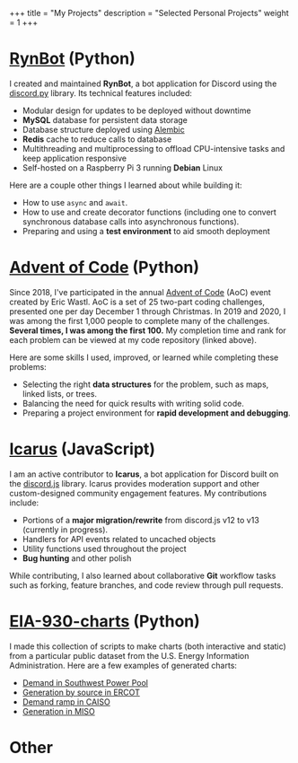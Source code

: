 +++
title = "My Projects"
description = "Selected Personal Projects"
weight = 1
+++

# [RynBot](https://github.com/LaughLax/RynBot) (Python)

I created and maintained **RynBot**, a bot application for Discord using the [discord.py](https://github.com/Rapptz/discord.py) library. Its technical features included:

- Modular design for updates to be deployed without downtime
- **MySQL** database for persistent data storage
- Database structure deployed using [Alembic](https://pypi.org/project/alembic/)
- **Redis** cache to reduce calls to database
- Multithreading and multiprocessing to offload CPU-intensive tasks and keep application responsive
- Self-hosted on a Raspberry Pi 3 running **Debian** Linux

Here are a couple other things I learned about while building it:

- How to use `async` and `await`.
- How to use and create decorator functions (including one to convert synchronous database calls into asynchronous functions).
- Preparing and using a **test environment** to aid smooth deployment

# [Advent of Code](https://github.com/LaughLax/Advent-of-Code) (Python)

Since 2018, I've participated in the annual [Advent of Code](https://adventofcode.com/) (AoC) event created by Eric Wastl. AoC is a set of 25 two-part coding challenges, presented one per day December 1 through Christmas. In 2019 and 2020, I was among the first 1,000 people to complete many of the challenges. **Several times, I was among the first 100.** My completion time and rank for each problem can be viewed at my code repository (linked above).

Here are some skills I used, improved, or learned while completing these problems:

- Selecting the right **data structures** for the problem, such as maps, linked lists, or trees.
- Balancing the need for quick results with writing solid code.
- Preparing a project environment for **rapid development and debugging**.

# [Icarus](https://github.com/gaiwecoor/icarus4) (JavaScript)

I am an active contributor to **Icarus**, a bot application for Discord built on the [discord.js](https://discord.js.org/) library. Icarus provides moderation support and other custom-designed community engagement features. My contributions include:

- Portions of a **major migration/rewrite** from discord.js v12 to v13 (currently in progress).
- Handlers for API events related to uncached objects
- Utility functions used throughout the project
- **Bug hunting** and other polish

While contributing, I also learned about collaborative **Git** workflow tasks such as forking, feature branches, and code review through pull requests.

# [EIA-930-charts](https://github.com/LaughLax/EIA-930-charts) (Python)

I made this collection of scripts to make charts (both interactive and static) from a particular public dataset from the U.S. Energy Information Administration. Here are a few examples of generated charts:

- [Demand in Southwest Power Pool](/SWPP_EIA_930_Demand_Heatmap.png)
- [Generation by source in ERCOT](/ERCO_EIA_930_Generation_Sources.html)
- [Demand ramp in CAISO](/CISO_EIA_930_Demand_Ramp_Heatmap.png)
- [Generation in MISO](/MISO_EIA_930_Generation_Heatmap.png)

# Other

